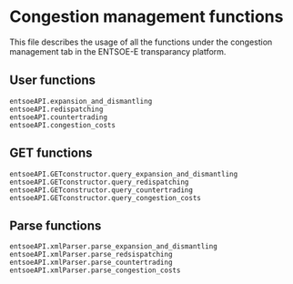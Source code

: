 # Congestion management functions

This file describes the usage of all the functions under the congestion management tab in the ENTSOE-E transparancy platform.

## User functions

```@docs
entsoeAPI.expansion_and_dismantling
entsoeAPI.redispatching
entsoeAPI.countertrading
entsoeAPI.congestion_costs
```

## GET functions

```@docs
entsoeAPI.GETconstructor.query_expansion_and_dismantling
entsoeAPI.GETconstructor.query_redispatching
entsoeAPI.GETconstructor.query_countertrading
entsoeAPI.GETconstructor.query_congestion_costs
```

## Parse functions

```@docs
entsoeAPI.xmlParser.parse_expansion_and_dismantling
entsoeAPI.xmlParser.parse_redsispatching
entsoeAPI.xmlParser.parse_countertrading
entsoeAPI.xmlParser.parse_congestion_costs
```